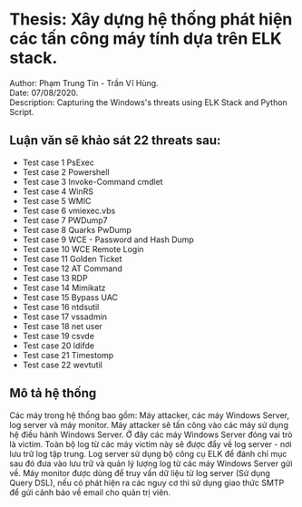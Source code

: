 # Thesis: Xây dựng hệ thống phát hiện các tấn công máy tính dựa trên ELK stack.
Author: Phạm Trung Tín - Trần Vĩ Hùng.</br>
Date: 07/08/2020.</br>
Description: Capturing the Windows's threats using ELK Stack and Python Script.

## Luận văn sẽ khảo sát 22 threats sau:
* Test case 1 PsExec
* Test case 2 Powershell
* Test case 3 Invoke-Command cmdlet
* Test case 4 WinRS
* Test case 5 WMIC
* Test case 6 vmiexec.vbs
* Test case 7 PWDump7
* Test case 8 Quarks PwDump
* Test case 9 WCE - Password and Hash Dump
* Test case 10 WCE Remote Login
* Test case 11 Golden Ticket
* Test case 12 AT Command
* Test case 13 RDP
* Test case 14 Mimikatz
* Test case 15 Bypass UAC
* Test case 16 ntdsutil
* Test case 17 vssadmin
* Test case 18 net user
* Test case 19 csvde
* Test case 20 ldifde
* Test case 21 Timestomp
* Test case 22 wevtutil

## Mô tả hệ thống
Các máy trong hệ thống bao gồm: Máy attacker, các máy Windows Server,
log server và máy monitor. Máy attacker sẽ tấn công vào các máy sử dụng hệ điều
hành Windows Server. Ở đây các máy Windows Server đóng vai trò là victim. Toàn
bộ log từ các máy victim này sẽ được đẩy về log server - nơi lưu trữ log tập trung.
Log server sử dụng bộ công cụ ELK để đánh chỉ mục sau đó đưa vào lưu trữ và
quản lý lượng log từ các máy Windows Server gửi về. Máy monitor được dùng để
truy vấn dữ liệu từ log server (Sử dụng Query DSL), nếu có phát hiện ra các nguy cơ thì sử dụng giao thức
SMTP để gửi cảnh báo về email cho quản trị viên.
